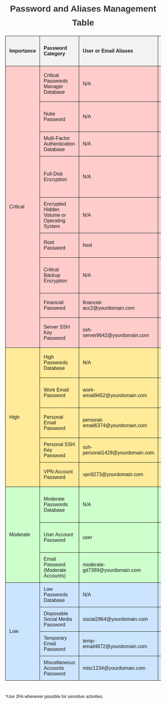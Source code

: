 <!DOCTYPE html>
<html lang="en">
<head>
  <meta charset="UTF-8">
  <meta name="viewport" content="width=device-width, initial-scale=1.0">
<title>Password and Aliases Management Table</title>
<style>
    body {
      font-family: Arial, sans-serif;
      margin: 20px;
      line-height: 1.6;
    }
    h1, h2 {
      color: #333;
      text-align: center;
    }
    table {
      width: 100%;
      border-collapse: collapse;
      margin-bottom: 40px;
    }
    th, td {
      border: 1px solid black;
      padding: 12px;
      text-align: left;
    }
    th {
      background-color: #f2f2f2;
      font-weight: bold;
    }
    .critical {
      background-color: #ffcccc;
    }
    .high {
      background-color: #ffeb99;
    }
    .moderate {
      background-color: #ccffcc;
    }
    .low {
      background-color: #cce5ff;
    }
</style>
</head>
<body>

<h1>Password and Aliases Management Table</h1>

<table >
  <tr>
    <th>Importance</th>
    <th>Password Category</th>
    <th>User or Email Aliases</th>
    <th>Examples of Diceware Passwords</th>
  </tr>
  <!-- Critical Section -->
  <tr class="critical">
    <td rowspan="9">Critical</td>
    <td>Critical Passwords Manager Database</td>
    <td>N/A</td>
    <td>cloud, sea, star, shadow, dragon, sea</td>
  </tr>
  <tr class="critical">
    <td>Nuke Password</td>
    <td>N/A</td>
    <td>fast, shadow, moon, sun, star, sea</td>
  </tr>
  <tr class="critical">
    <td>Multi-Factor Authentication Database</td>
    <td>N/A</td>
    <td>boat, moon, fast, sun, star, sea</td>
  </tr>
  <tr class="critical">
    <td>Full-Disk Encryption</td>
    <td>N/A</td>
    <td>moon, dragon, sea, shadow, campfire, forest</td>
  </tr>
  <tr class="critical">
    <td>Encrypted Hidden Volume or Operating System</td>
    <td>N/A</td>
    <td>boat, moon, fast, sun, star, sea</td>
  </tr>
  <tr class="critical">
    <td>Root Password</td>
    <td>host</td>
    <td>light, star, moon, fire, sea, tree</td>
  </tr>
  <tr class="critical">
    <td>Critical Backup Encryption</td>
    <td>N/A</td>
    <td>lake, sun, wind, forest, dragon, river</td>
  </tr>
  <tr class="critical">
    <td>Financial Password</td>
    <td>financial-acc2@yourdomain.com</td>
    <td>cloud, river, storm, bird, sun, sky</td>
  </tr>
  <tr class="critical">
    <td>Server SSH Key Password</td>
    <td>ssh-server9642@yourdomain.com</td>
    <td>shadow, lake, storm, wind, sea, tree</td>
  </tr>
  <!-- High Security Section -->
  <tr class="high">
    <td rowspan="5">High</td>
    <td>High Passwords Database</td>
    <td>N/A</td>
    <td>cloud, sea, star, shadow, fire, bird</td>
  </tr>
  <tr class="high">
    <td>Work Email Password</td>
    <td>work-email9452@yourdomain.com</td>
    <td>fire, shadow, dragon, cloud</td>
  </tr>
  <tr class="high">
    <td>Personal Email Password</td>
    <td>personal-email6374@yourdomain.com</td>
    <td>star, flower, sea, shadow, fire, bird</td>
  </tr>
  <tr class="high">
    <td>Personal SSH Key Password</td>
    <td>ssh-personal1428@yourdomain.com</td>
    <td>bird, cloud, tree, sun, fire, sea</td>
  </tr>
  <tr class="high">
    <td>VPN Account Password</td>
    <td>vpn9273@yourdomain.com</td>
    <td>sea, light, star, shadow</td>
  </tr>
  <!-- Moderate Section -->
  <tr class="moderate">
    <td rowspan="3">Moderate</td>
    <td>Moderate Passwords Database</td>
    <td>N/A</td>
    <td>ocean, flower, cloud, sea, star, shadow</td>
  </tr>
  <tr class="moderate">
    <td>User Account Password</td>
    <td>user</td>
    <td>cat, shadow, sky, ocean, flower, light</td>
  </tr>
  <tr class="moderate">
    <td>Email Password (Moderate Accounts)</td>
    <td>moderate-gd7389@yourdomain.com</td>
    <td>light, lake, shadow, sea</td>
  </tr>
  <!-- Low Section -->
  <tr class="low">
    <td rowspan="4">Low</td>
    <td>Low Passwords Database</td>
    <td>N/A</td>
    <td>cloud, sea, star, shadow</td>
  </tr>
  <tr class="low">
    <td>Disposable Social Media Password</td>
    <td>social2864@yourdomain.com</td>
    <td>bird, sun, sea, fire</td>
  </tr>
  <tr class="low">
    <td>Temporary Email Password</td>
    <td>temp-email4872@yourdomain.com</td>
    <td>cloud, moon, star, light</td>
  </tr>
  <tr class="low">
    <td>Miscellaneous Accounts Password</td>
    <td>misc1234@yourdomain.com</td>
    <td>bird, tree, cloud, forest</td>
  </tr>
</table>

<p>*Use 2FA whenever possible for sensitive activities.</p>

</body>
</html>
